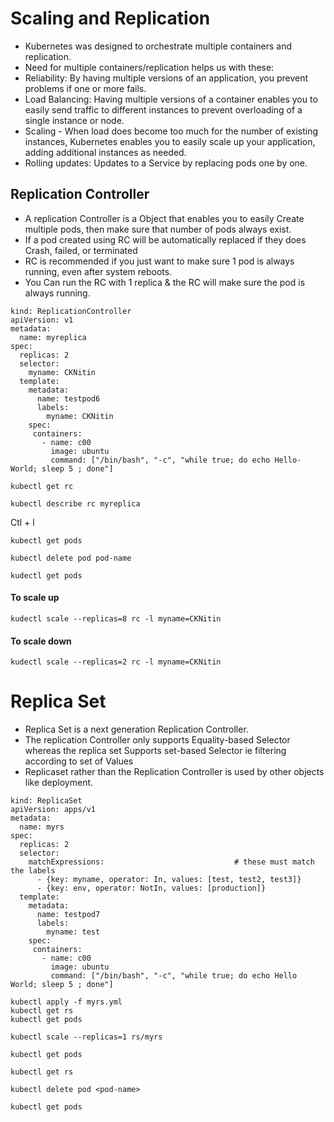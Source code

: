 # Scaling and Replication

- Kubernetes was designed to orchestrate multiple containers and replication.
- Need for multiple containers/replication helps us with these:
- Reliability: By having multiple versions of an application, you prevent problems if one or more fails.
- Load Balancing: Having multiple versions of a container enables you to easily send traffic to different instances to prevent overloading of a single instance or node.
- Scaling - When load does become too much for the number of existing instances, Kubernetes enables you to easily scale up your application, adding additional instances as needed. 
- Rolling updates: Updates to a Service by replacing pods one by one.

## Replication Controller 
- A replication Controller is a Object that enables you to easily Create multiple pods, then make sure that number of pods always exist.
- If a pod created using RC will be automatically replaced if they does Crash, failed, or terminated
- RC is recommended if you just want to make sure 1 pod is always running, even after system reboots.
- You Can run the RC with 1 replica & the RC will make sure the pod is always running.

```
kind: ReplicationController               
apiVersion: v1
metadata:
  name: myreplica
spec:
  replicas: 2            
  selector:        
    myname: CKNitin                             
  template:                
    metadata:
      name: testpod6
      labels:            
        myname: CKNitin
    spec:
     containers:
       - name: c00
         image: ubuntu
         command: ["/bin/bash", "-c", "while true; do echo Hello-World; sleep 5 ; done"]
```

```
kubectl get rc
```

```
kubectl describe rc myreplica
```

Ctl + l

```
kubectl get pods
```

```
kubectl delete pod pod-name
```

```
kudectl get pods
```
#### To scale up

```
kudectl scale --replicas=8 rc -l myname=CKNitin
```

#### To scale down

```
kudectl scale --replicas=2 rc -l myname=CKNitin
```


# Replica Set 
- Replica Set is a next generation Replication Controller.
- The replication Controller only supports Equality-based Selector whereas the replica set Supports set-based Selector ie filtering according to set of Values
- Replicaset rather than the Replication Controller is used by other objects like deployment.

```
kind: ReplicaSet                                    
apiVersion: apps/v1                            
metadata:
  name: myrs
spec:
  replicas: 2  
  selector:                  
    matchExpressions:                             # these must match the labels
      - {key: myname, operator: In, values: [test, test2, test3]}
      - {key: env, operator: NotIn, values: [production]}
  template:      
    metadata:
      name: testpod7
      labels:              
        myname: test
    spec:
     containers:
       - name: c00
         image: ubuntu
         command: ["/bin/bash", "-c", "while true; do echo Hello World; sleep 5 ; done"]
```

```
kubectl apply -f myrs.yml
kubectl get rs
kubectl get pods

kubectl scale --replicas=1 rs/myrs

kubectl get pods

kubectl get rs

kubectl delete pod <pod-name>

kubectl get pods 
```
